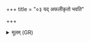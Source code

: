 +++
title = "०३ यद् अफलीकृतो भवति"

+++
<details><summary>मूलम् (GR)</summary>

यद् अफलीकृतो भवति  
मरुताम् एव प्रियं (…) । +++(see 1b)+++  
स यो ऽफलीकृतं प्राश्नीयान्  
मरुतां त्वा प्रियेण (…) ।  
(…) प्राश्नाति +++(see 1e)+++  
मरुद्भ्यश् चा वृश्चते ॥ +++(Bhatt. marudbhya ā)+++
</details>